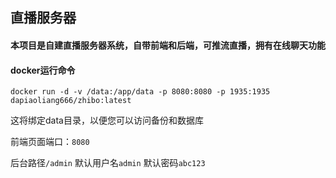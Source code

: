 ## 直播服务器

#### 本项目是自建直播服务器系统，自带前端和后端，可推流直播，拥有在线聊天功能

#### docker运行命令
```
docker run -d -v /data:/app/data -p 8080:8080 -p 1935:1935 dapiaoliang666/zhibo:latest
```

这将绑定data目录，以便您可以访问备份和数据库

前端页面端口：`8080`

后台路径`/admin` 默认用户名`admin` 默认密码`abc123`
